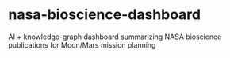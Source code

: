 # nasa-bioscience-dashboard
AI + knowledge-graph dashboard summarizing NASA bioscience publications for Moon/Mars mission planning
